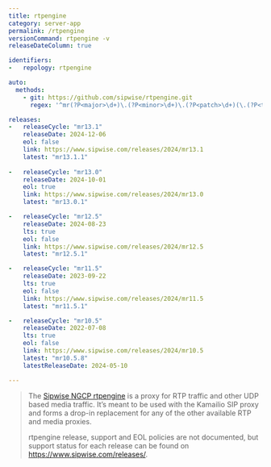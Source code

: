 ```yaml
---
title: rtpengine 
category: server-app
permalink: /rtpengine
versionCommand: rtpengine -v
releaseDateColumn: true

identifiers:
-   repology: rtpengine

auto:
  methods:
    - git: https://github.com/sipwise/rtpengine.git
      regex: '^mr(?P<major>\d+)\.(?P<minor>\d+)\.(?P<patch>\d+)(\.(?P<tiny>\d+))?$'

releases:
-   releaseCycle: "mr13.1"
    releaseDate: 2024-12-06
    eol: false
    link: https://www.sipwise.com/releases/2024/mr13.1
    latest: "mr13.1.1"
  
-   releaseCycle: "mr13.0"
    releaseDate: 2024-10-01
    eol: true
    link: https://www.sipwise.com/releases/2024/mr13.0
    latest: "mr13.0.1"  

-   releaseCycle: "mr12.5"
    releaseDate: 2024-08-23
    lts: true
    eol: false
    link: https://www.sipwise.com/releases/2024/mr12.5
    latest: "mr12.5.1"

-   releaseCycle: "mr11.5"
    releaseDate: 2023-09-22
    lts: true
    eol: false
    link: https://www.sipwise.com/releases/2024/mr11.5
    latest: "mr11.5.1"

-   releaseCycle: "mr10.5"
    releaseDate: 2022-07-08
    lts: true
    eol: false
    link: https://www.sipwise.com/releases/2024/mr10.5
    latest: "mr10.5.8"
    latestReleaseDate: 2024-05-10

---
```


> The [Sipwise NGCP rtpengine](https://www.sipwise.com/products/rtpengine/) is a proxy for RTP traffic and other UDP based media traffic. 
> It’s meant to be used with the Kamailio SIP proxy and forms a drop-in replacement for any of the other available RTP and media proxies.
> 
> rtpengine release, support and EOL policies are not documented, but support status for each release can be found on <https://www.sipwise.com/releases/>.

